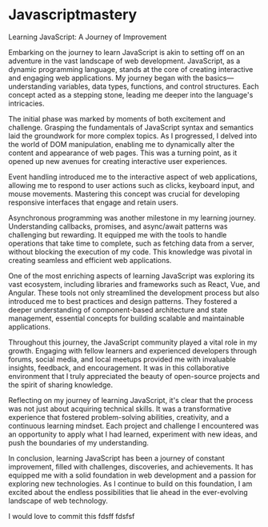 # Javascriptmastery
Learning JavaScript: A Journey of Improvement

Embarking on the journey to learn JavaScript is akin to setting off on an adventure in the vast landscape of web development. JavaScript, as a dynamic programming language, stands at the core of creating interactive and engaging web applications. My journey began with the basics—understanding variables, data types, functions, and control structures. Each concept acted as a stepping stone, leading me deeper into the language's intricacies.

The initial phase was marked by moments of both excitement and challenge. Grasping the fundamentals of JavaScript syntax and semantics laid the groundwork for more complex topics. As I progressed, I delved into the world of DOM manipulation, enabling me to dynamically alter the content and appearance of web pages. This was a turning point, as it opened up new avenues for creating interactive user experiences.

Event handling introduced me to the interactive aspect of web applications, allowing me to respond to user actions such as clicks, keyboard input, and mouse movements. Mastering this concept was crucial for developing responsive interfaces that engage and retain users.

Asynchronous programming was another milestone in my learning journey. Understanding callbacks, promises, and async/await patterns was challenging but rewarding. It equipped me with the tools to handle operations that take time to complete, such as fetching data from a server, without blocking the execution of my code. This knowledge was pivotal in creating seamless and efficient web applications.

One of the most enriching aspects of learning JavaScript was exploring its vast ecosystem, including libraries and frameworks such as React, Vue, and Angular. These tools not only streamlined the development process but also introduced me to best practices and design patterns. They fostered a deeper understanding of component-based architecture and state management, essential concepts for building scalable and maintainable applications.

Throughout this journey, the JavaScript community played a vital role in my growth. Engaging with fellow learners and experienced developers through forums, social media, and local meetups provided me with invaluable insights, feedback, and encouragement. It was in this collaborative environment that I truly appreciated the beauty of open-source projects and the spirit of sharing knowledge.

Reflecting on my journey of learning JavaScript, it's clear that the process was not just about acquiring technical skills. It was a transformative experience that fostered problem-solving abilities, creativity, and a continuous learning mindset. Each project and challenge I encountered was an opportunity to apply what I had learned, experiment with new ideas, and push the boundaries of my understanding.

In conclusion, learning JavaScript has been a journey of constant improvement, filled with challenges, discoveries, and achievements. It has equipped me with a solid foundation in web development and a passion for exploring new technologies. As I continue to build on this foundation, I am excited about the endless possibilities that lie ahead in the ever-evolving landscape of web technology.

I would love to commit this 
fdsff
fdsfsf
